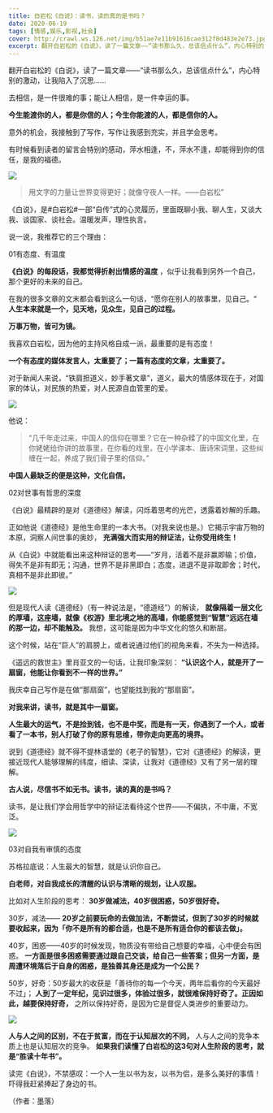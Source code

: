 ```yaml
---
title: 白岩松《白说》：读书，读的真的是书吗？
date: 2020-06-19
tags: [情感,娱乐,影视,社会]
cover: http://crawl.ws.126.net/img/b51ae7e11b91616cae312f8d483e2e73.jpg
excerpt: 翻开白岩松的《白说》，读了一篇文章——“读书那么久，总该信点什么”，内心特别的激动，让我陷入了沉思......去相信，是一件很难的事；能让人相信，是一件幸运的事。**今生能渡你的人，都是你信的人；今生你能渡的人，都是信你的人。**
---
```

翻开白岩松的《白说》，读了一篇文章——“读书那么久，总该信点什么”，内心特别的激动，让我陷入了沉思......

去相信，是一件很难的事；能让人相信，是一件幸运的事。

**今生能渡你的人，都是你信的人；今生你能渡的人，都是信你的人。**

意外的机会，我接触到了写作，写作让我感到充实，并且学会思考。

有时候看到读者的留言会特别的感动，萍水相逢，不，萍水不逢，却能得到你的信任，是我的福德。

![](http://crawl.ws.126.net/img/b51ae7e11b91616cae312f8d483e2e73.jpg)  

> 用文字的力量让世界变得更好；就像守夜人一样。——白岩松”

《白说》，是#白岩松#一部“自传”式的心灵履历，里面既聊小我、聊人生，又谈大我、谈国家、谈社会。温暖发声，理性执言。

说一说，我推荐它的三个理由：

01有态度、有温度

**《白说》的每段话，我都觉得折射出情感的温度** ，似乎让我看到另外一个自己，那个更好的未来的自己。

在我的很多文章的文末都会看到这么一句话，“愿你在别人的故事里，见自己。“ **人生本来就是一个，见天地，见众生，见自己的过程。**

**万事万物，皆可为镜。**

我喜欢白岩松，因为他的主持风格自成一派，最重要的是有态度！

**一个有态度的媒体发言人，太重要了；一篇有态度的文章，太重要了。**

对于新闻人来说，“铁肩担道义，妙手著文章”，道义，最大的情感体现在于，对国家的体认，对民族的热爱，对人民源自血管里的爱。

![](http://crawl.ws.126.net/img/d018a07515a797a07fef0d2a2ba0cc6a.jpg)  

他说：

>
> “几千年走过来，中国人的信仰在哪里？它在一种杂糅了的中国文化里，在你姥姥给你讲的故事里，在你看的戏里，在小学课本、唐诗宋词里，这些纠缠在一起，养成了我们骨子里的信仰。”

**中国人最缺乏的便是这种，文化自信。**

02对世事有哲思的深度

《白说》最精辟的是对《道德经》解读，闪烁着思考的光芒，透露着妙解的乐趣。

正如他说《道德经》是他生命里的一本大书。（对我来说也是。）它揭示宇宙万物的本原，洞察人间世事的奥妙， **充满强大而实用的辩证法，让你受用终生！**

从《白说》中就能看出来这种辩证的思考——“岁月，活着不是非赢即输；价值，得失不是非有即无；沟通，世界不是非黑即白；态度，进退不是非取即舍；时代，真相不是非此即彼。”

![](http://crawl.ws.126.net/img/295e57a369bd9b4a6dde4b366945bfa9.jpg)  

但是现代人读《道德经》（有一种说法是，“德道经”）的解读，
**就像隔着一层文化的厚墙，这座墙，就像《权游》里北境之地的高墙，你能感觉到“智慧”远远在墙的那一边，却不能触及。**
我想，这可能是因为中华文化的悠久和断层。

这个时候，站在“巨人”的肩膀上，或者说通过他们的视角来看，不失为一种选择。

《遥远的救世主》里肖亚文的一句话，让我印象深刻： **“认识这个人，就是开了一扇窗，他能让你看到不一样的世界。”**

我庆幸自己写作是在做“那扇窗”，也望能找到我的“那扇窗”。

**对我来讲，读书，就是其中一扇窗。**

**人生最大的运气，不是捡到钱，也不是中奖，而是有一天，你遇到了一个人，或者看了一本书，别人打破了你的原有思维，带你走向更高的境界。**

说到《道德经》就不得不提林语堂的《老子的智慧》，它对《道德经》的解读，更接近现代人能够理解的纬度，细读、深读，让我对《道德经》又有了另一层的理解。

**古人说，尽信书不如无书。读书，读的真的是书吗？**

读书，是让我们学会用哲学中的辩证法看待这个世界——不偏执，不中庸，不宽泛。

![](http://crawl.ws.126.net/img/8cec6a856b0ff02f5451532c0b53cfa2.jpg)  

03对自我有审慎的态度

苏格拉底说：人生最大的智慧，就是认识你自己。

**白老师，对自我成长的清醒的认识与清晰的规划，让人叹服。**

比如对人生阶段的思考： **30岁做减法，40岁很困惑，50岁很好奇。**

30岁，减法—— **20岁之前要玩命的去做加法，不断尝试，但到了30岁的时候就要收起来，因为「你不是所有的都合适，也是不是所有适合你的都该去做」。**

40岁，困惑——40岁的时候发现，物质没有带给自己想要的幸福，心中便会有困惑。
**一方面是很多困惑需要通过跟自己交谈，给自己一些答案；但另一方面，是周遭环境落后于自身的困惑，是独善其身还是成为一个公民？**

50岁，好奇：50岁最大的收获是「善待你的每一个今天，两年后看你的今天最好不过」；
**人到了一定年纪，见识过很多，体验过很多，就很难保持好奇了。正因如此，越要保持好奇，** 之所以保持好奇，是因为它是督促人类进步的重要动力。

![](http://crawl.ws.126.net/img/3dd9fa1ee8bbe2d888a3095f0be656a5.jpg)  

**人与人之间的区别，不在于贫富，而在于认知层次的不同，** 人与人之间的竞争本质上也是认知层次的竞争。
**如果我们读懂了白岩松的这3句对人生阶段的思考，就是“胜读十年书”。**

读完《白说》，不禁感叹：一个人一生以书为友，以书为侣，是多么美好的事情！吓得我赶紧捧起了身边的书。

（作者：墨落）

